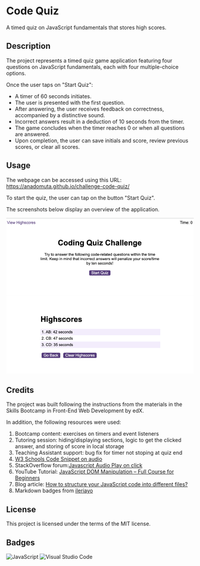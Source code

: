 # Code Quiz

A timed quiz on JavaScript fundamentals that stores high scores.

## Description

The project represents a timed quiz game application featuring four questions on JavaScript fundamentals, each with four multiple-choice options.

Once the user taps on "Start Quiz":

- A timer of 60 seconds initiates.
- The user is presented with the first question.
- After answering, the user receives feedback on correctness, accompanied by a distinctive sound.
- Incorrect answers result in a deduction of 10 seconds from the timer.
- The game concludes when the timer reaches 0 or when all questions are answered.
- Upon completion, the user can save initials and score, review previous scores, or clear all scores.

## Usage

The webpage can be accessed using this URL: https://anadomuta.github.io/challenge-code-quiz/

To start the quiz, the user can tap on the button "Start Quiz".

The screenshots below display an overview of the application.

![Start Page Screenshot](./assets/images/start-screen-screenshot.PNG)
![Highscores Page Screenshot](/assets/images/highscores-screenshot.PNG)

## Credits

The project was built following the instructions from the materials in the Skills Bootcamp in Front-End Web Development by edX.

In addition, the following resources were used:

1. Bootcamp content: exercises on timers and event listeners
2. Tutoring session: hiding/displaying sections, logic to get the clicked answer, and storing of score in local storage
3. Teaching Assistant support: bug fix for timer not stoping at quiz end
4. [W3 Schools Code Snippet on audio](https://www.w3schools.com/jsref/tryit.asp?filename=tryjsref_audio_play)
5. StackOverflow forum:[Javascript Audio Play on click](https://stackoverflow.com/questions/18826147/javascript-audio-play-on-click)
6. YouTube Tutorial: [JavaScript DOM Manipulation – Full Course for Beginners](https://www.youtube.com/watch?v=5fb2aPlgoys)
7. Blog article: [How to structure your JavaScript code into different files?](https://medium.com/@somaia_khalil/how-to-structure-your-javascript-code-into-different-files-21034102c7f3)
8. Markdown badges from [ileriayo](https://github.com/Ileriayo/markdown-badges?tab=readme-ov-file#markdown-badges)

## License

This project is licensed under the terms of the MIT license.

## Badges

![JavaScript](https://img.shields.io/badge/javascript-%23323330.svg?style=for-the-badge&logo=javascript&logoColor=%23F7DF1E)
![Visual Studio Code](https://img.shields.io/badge/Visual%20Studio%20Code-0078d7.svg?style=for-the-badge&logo=visual-studio-code&logoColor=white)
